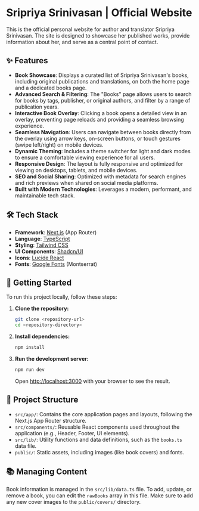 # Sripriya Srinivasan | Official Website

This is the official personal website for author and translator Sripriya Srinivasan. The site is designed to showcase her published works, provide information about her, and serve as a central point of contact.

## ✨ Features

-   **Book Showcase**: Displays a curated list of Sripriya Srinivasan's books, including original publications and translations, on both the home page and a dedicated books page.
-   **Advanced Search & Filtering**: The "Books" page allows users to search for books by tags, publisher, or original authors, and filter by a range of publication years.
-   **Interactive Book Overlay**: Clicking a book opens a detailed view in an overlay, preventing page reloads and providing a seamless browsing experience.
-   **Seamless Navigation**: Users can navigate between books directly from the overlay using arrow keys, on-screen buttons, or touch gestures (swipe left/right) on mobile devices.
-   **Dynamic Theming**: Includes a theme switcher for light and dark modes to ensure a comfortable viewing experience for all users.
-   **Responsive Design**: The layout is fully responsive and optimized for viewing on desktops, tablets, and mobile devices.
-   **SEO and Social Sharing**: Optimized with metadata for search engines and rich previews when shared on social media platforms.
-   **Built with Modern Technologies**: Leverages a modern, performant, and maintainable tech stack.

## 🛠️ Tech Stack

-   **Framework**: [Next.js](https://nextjs.org/) (App Router)
-   **Language**: [TypeScript](https://www.typescriptlang.org/)
-   **Styling**: [Tailwind CSS](https://tailwindcss.com/)
-   **UI Components**: [Shadcn/UI](https://ui.shadcn.com/)
-   **Icons**: [Lucide React](https://lucide.dev/)
-   **Fonts**: [Google Fonts](https://fonts.google.com/) (Montserrat)

## 🚀 Getting Started

To run this project locally, follow these steps:

1.  **Clone the repository:**
    ```bash
    git clone <repository-url>
    cd <repository-directory>
    ```

2.  **Install dependencies:**
    ```bash
    npm install
    ```

3.  **Run the development server:**
    ```bash
    npm run dev
    ```

    Open [http://localhost:3000](http://localhost:3000) with your browser to see the result.

## 📂 Project Structure

-   `src/app/`: Contains the core application pages and layouts, following the Next.js App Router structure.
-   `src/components/`: Reusable React components used throughout the application (e.g., Header, Footer, UI elements).
-   `src/lib/`: Utility functions and data definitions, such as the `books.ts` data file.
-   `public/`: Static assets, including images (like book covers) and fonts.

## 📚 Managing Content

Book information is managed in the `src/lib/data.ts` file. To add, update, or remove a book, you can edit the `rawBooks` array in this file. Make sure to add any new cover images to the `public/covers/` directory.